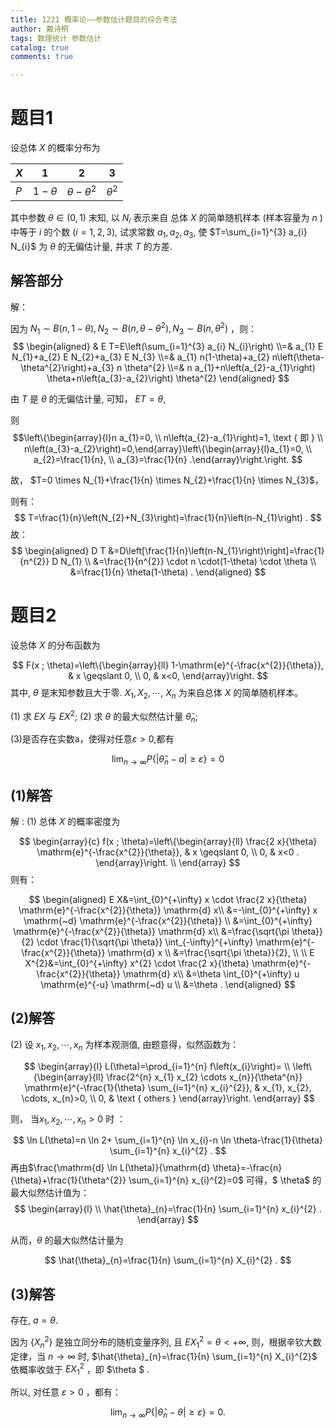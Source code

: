 ```yaml
---
title: 1221 概率论——参数估计题目的综合考法
author: 戴诗桐
tags: 数理统计 参数估计
catalog: true
comments: true

---
```


# 题目1

设总体 $X$ 的概率分布为

| $X$  | 1          | 2                 | 3          |
| ---- | ---------- | ----------------- | ---------- |
| $P$  | $1-\theta$ | $\theta-\theta^2$ | $\theta^2$ |

其中参数 $\theta \in(0,1)$ 末知, 以 $N_{i}$ 表示来自 总体 $X$ 的简单随机样本 (样本容量为 $n$ ) 中等于 $i$ 的个数 $(i=1,2,3)$, 试求常数 $a_{1}, a_{2}, a_{3}$, 使 $T=\sum_{i=1}^{3} a_{i} N_{i}$ 为 $\theta$ 的无偏估计量, 并求 $T$ 的方差.

<!--more-->



## 解答部分

解：

 因为 $N_{1} \sim B(n, 1-\theta), N_{2} \sim B(n, \theta-\theta^{2}), N_{3} \sim B(n, \theta^{2})$ ，则：
$$
\begin{aligned} & E T=E\left(\sum_{i=1}^{3} a_{i} N_{i}\right) \\=& a_{1} E N_{1}+a_{2} E N_{2}+a_{3} E N_{3} \\=& a_{1} n(1-\theta)+a_{2} n\left(\theta-\theta^{2}\right)+a_{3} n \theta^{2} \\=& n a_{1}+n\left(a_{2}-a_{1}\right) \theta+n\left(a_{3}-a_{2}\right) \theta^{2} \end{aligned}
$$

由 $T$ 是 $\theta$ 的无偏估计量, 可知，  $E T=\theta$,

则 
$$\left\{\begin{array}{l}n a_{1}=0, \\ n\left(a_{2}-a_{1}\right)=1, \text { 即 } \\ n\left(a_{3}-a_{2}\right)=0,\end{array}\left\{\begin{array}{l}a_{1}=0, \\ a_{2}=\frac{1}{n}, \\ a_{3}=\frac{1}{n} .\end{array}\right.\right.
$$

故， $T=0 \times N_{1}+\frac{1}{n} \times N_{2}+\frac{1}{n} \times N_{3}$，

则有：
$$
T=\frac{1}{n}\left(N_{2}+N_{3}\right)=\frac{1}{n}\left(n-N_{1}\right) .
$$
故：
$$
\begin{aligned}
D T &=D\left[\frac{1}{n}\left(n-N_{1}\right)\right]=\frac{1}{n^{2}} D N_{1} \\
&=\frac{1}{n^{2}} \cdot n \cdot(1-\theta) \cdot \theta \\
&=\frac{1}{n} \theta(1-\theta) .
\end{aligned}
$$


# 题目2

设总体 $X$ 的分布函数为

$$
F(x ; \theta)=\left\{\begin{array}{ll}
1-\mathrm{e}^{-\frac{x^{2}}{\theta}}, & x \geqslant 0, \\
0, & x<0,
\end{array}\right.
$$
其中, $\theta$ 是末知参数且大于零. $X_{1}, X_{2}, \cdots$, $X_{n}$ 为来自总体 $X$ 的简单随机样本。

(1) 求 $E X$ 与 $E X^{2}$;
(2) 求 $\theta$ 的最大似然估计量 $\hat{\theta}_{n}$;

(3)是否存在实数a，使得对任意$\varepsilon>0$,都有

$$
\lim_{n\rightarrow \infty} P\left\{\left|\hat{\theta}_{n}-a\right| \geqslant \varepsilon\right\}=0
$$

## (1)解答

解 : (1) 总体 $X$ 的概率密度为

$$
\begin{array}{c}
f(x ; \theta)=\left\{\begin{array}{ll}
\frac{2 x}{\theta} \mathrm{e}^{-\frac{x^{2}}{\theta}}, & x \geqslant 0, \\
0, & x<0 .
\end{array}\right. \\
\end{array}
$$
则有：

$$
\begin{aligned}
E X&=\int_{0}^{+\infty} x \cdot \frac{2 x}{\theta} \mathrm{e}^{-\frac{x^{2}}{\theta}} \mathrm{d} x\\
&=-\int_{0}^{+\infty} x \mathrm{~d} \mathrm{e}^{-\frac{x^{2}}{\theta}} \\
&=\int_{0}^{+\infty} \mathrm{e}^{-\frac{x^{2}}{\theta}} \mathrm{d} x\\
&=\frac{\sqrt{\pi \theta}}{2} \cdot \frac{1}{\sqrt{\pi \theta}} \int_{-\infty}^{+\infty} \mathrm{e}^{-\frac{x^{2}}{\theta}} \mathrm{d} x \\
&=\frac{\sqrt{\pi \theta}}{2}, \\
\\
E X^{2}&=\int_{0}^{+\infty} x^{2} \cdot \frac{2 x}{\theta} \mathrm{e}^{-\frac{x^{2}}{\theta}} \mathrm{d} x\\
&=\theta \int_{0}^{+\infty} u \mathrm{e}^{-u} \mathrm{~d} u \\
&=\theta .
\end{aligned}
$$

## (2)解答

(2) 设 $x_{1}, x_{2}, \cdots, x_{n}$ 为样本观测值, 由题意得，似然函数为：

$$
\begin{array}{l}
L(\theta)=\prod_{i=1}^{n} f\left(x_{i}\right)= \\
\left\{\begin{array}{ll}
\frac{2^{n} x_{1} x_{2} \cdots x_{n}}{\theta^{n}} \mathrm{e}^{-\frac{1}{\theta} \sum_{i=1}^{n} x_{i}^{2}}, & x_{1}, x_{2}, \cdots, x_{n}>0, \\
0, & \text { others }
\end{array}\right.
\end{array}
$$

则， 当$x_{1}, x_{2}, \cdots, x_{n}>0$ 时 ：

$$
\ln L(\theta)=n \ln 2+ 
\sum_{i=1}^{n} \ln x_{i}-n \ln \theta-\frac{1}{\theta} \sum_{i=1}^{n} x_{i}^{2} .
$$
再由$\frac{\mathrm{d} \ln L(\theta)}{\mathrm{d} \theta}=-\frac{n}{\theta}+\frac{1}{\theta^{2}} \sum_{i=1}^{n} x_{i}^{2}=0$ 可得，$ \theta$ 的最大似然估计值为：
$$
\begin{array}{l}
 \\
\hat{\theta}_{n}=\frac{1}{n} \sum_{i=1}^{n} x_{i}^{2} .
\end{array}
$$

从而，$\theta$ 的最大似然估计量为

$$
\hat{\theta}_{n}=\frac{1}{n} \sum_{i=1}^{n} X_{i}^{2} .
$$

## (3)解答

存在, $a=\theta$. 

因为 $\{X_{n}^{2}\}$ 是独立同分布的随机变量序列, 且 $E X_{1}^{2}=\theta<+\infty$, 则，根据辛钦大数定律，当 $n \rightarrow \infty$ 时, $\hat{\theta}_{n}=\frac{1}{n} \sum_{i=1}^{n} X_{i}^{2}$ 依概率收敛于 $E X_{1}^{2}$ ，即 $\theta $ .

所以, 对任意 $\varepsilon>0$ ，都有：

$$
\lim _{n \rightarrow \infty} P\left\{\left|\hat{\theta}_{n}-\theta\right| \geqslant \varepsilon\right\}=0 .
$$
